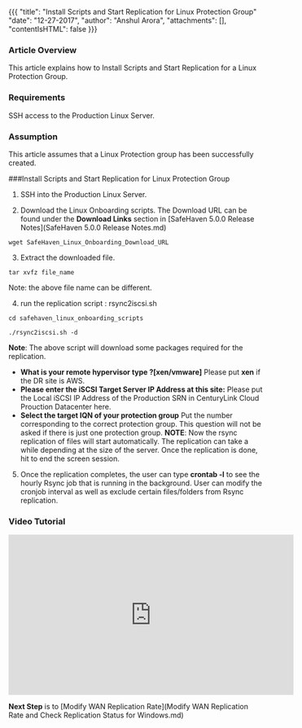 {{{
  "title": "Install Scripts and Start Replication for Linux Protection Group"
  "date": "12-27-2017",
  "author": "Anshul Arora",
  "attachments": [],
  "contentIsHTML": false
}}}

### Article Overview
This article explains how to Install Scripts and Start Replication for a Linux Protection Group.

### Requirements
SSH access to the Production Linux Server.

### Assumption
This article assumes that a Linux Protection group has been successfully created.


###Install Scripts and Start Replication for Linux Protection Group
1. SSH into the Production Linux Server.

2. Download the Linux Onboarding scripts. The Download URL can be found under the **Download Links** section in [SafeHaven 5.0.0 Release Notes](SafeHaven 5.0.0 Release Notes.md)
```
wget SafeHaven_Linux_Onboarding_Download_URL
```
3. Extract the downloaded file.
```
tar xvfz file_name
```
Note: the above file name can be different.

4.  run the replication script : rsync2iscsi.sh
```
cd safehaven_linux_onboarding_scripts
```
```
./rsync2iscsi.sh -d
```
**Note**: The above script will download some packages required for the replication.

 - **What is your remote hypervisor type ?[xen/vmware]**
	Please put **xen** if the DR site is AWS.
 - **Please enter the iSCSI Target Server IP Address at this site:**
	Please put the Local iSCSI IP Address of the Production SRN in CenturyLink Cloud Prouction Datacenter here.
 - **Select the target IQN of your protection group**
	Put the number corresponding to the correct protection group. This question will not be asked if there is just one protection group.
**NOTE**: Now the rsync replication of files will start automatically. The replication can take a while depending at the size of the server. Once the replication is done, hit <enter> to end the screen session.

5. Once the replication completes, the user can type **crontab -l** to see the hourly Rsync job that is running in the background. User can modify the cronjob interval as well as exclude certain files/folders from Rsync replication.

### Video Tutorial
<iframe width="560" height="315" src="https://www.youtube.com/embed/0x9CRRQkZ0I" frameborder="0" gesture="media" allow="encrypted-media" allowfullscreen></iframe>

**Next Step** is to [Modify WAN Replication Rate](Modify WAN Replication Rate and Check Replication Status for Windows.md)
